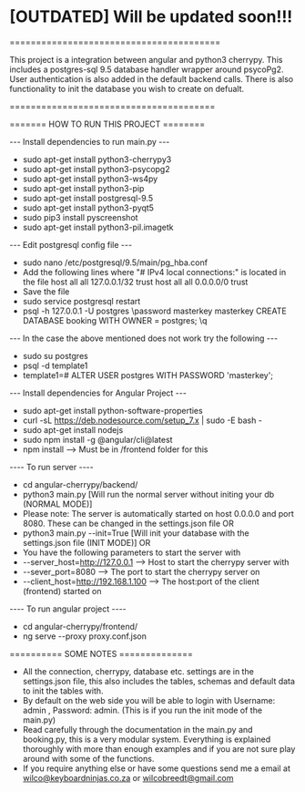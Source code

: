 # [OUTDATED] Will be updated soon!!!

========================================

This project is a integration between angular and python3 cherrypy.
This includes a postgres-sql 9.5 database handler wrapper around psycoPg2.
User authentication is also added in the default backend calls.
There is also functionality to init the database you wish to create on defualt.

=======================================

======= HOW TO RUN THIS PROJECT ========

--- Install dependencies to run main.py ---
* sudo apt-get install python3-cherrypy3
* sudo apt-get install python3-psycopg2
* sudo apt-get install python3-ws4py 
* sudo apt-get install python3-pip
* sudo apt-get install postgresql-9.5
* sudo apt-get install python3-pyqt5
* sudo pip3 install pyscreenshot
* sudo apt-get install python3-pil.imagetk

--- Edit postgresql config file ---
* sudo nano /etc/postgresql/9.5/main/pg_hba.conf
* Add the following lines where "# IPv4 local connections:" is located in the file
    host    all             all             127.0.0.1/32            trust
    host    all             all               0.0.0.0/0             trust
* Save the file
* sudo service postgresql restart
* psql -h 127.0.0.1 -U postgres
    \password
     masterkey
     masterkey
    CREATE DATABASE booking WITH OWNER = postgres;
    \q

--- In the case the above mentioned does not work try the following ---
* sudo su postgres
* psql -d template1
* template1=# ALTER USER postgres WITH PASSWORD 'masterkey';

--- Install dependencies for Angular Project ---
* sudo apt-get install python-software-properties
* curl -sL https://deb.nodesource.com/setup_7.x | sudo -E bash -
* sudo apt-get install nodejs
* sudo npm install -g @angular/cli@latest
* npm install --> Must be in /frontend folder for this

---- To run server ----
* cd angular-cherrypy/backend/
* python3 main.py [Will run the normal server without initing your db (NORMAL MODE)]
* Please note: The server is automatically started on host 0.0.0.0 and port 8080. These can be changed in the settings.json file
        OR
* python3 main.py --init=True [Will init your database with the settings.json file (INIT MODE)]
        OR 
* You have the following parameters to start the server with 
* --server_host=http://127.0.0.1 --> Host to start the cherrypy server with
* --sever_port=8080 --> The port to start the cherrypy server on
* --client_host=http://192.168.1.100 --> The host:port of the client (frontend) started on

---- To run angular project ----
* cd angular-cherrypy/frontend/
* ng serve --proxy proxy.conf.json

========== SOME NOTES ==============
* All the connection, cherrypy, database etc. settings are in the settings.json file, this also includes the tables, schemas and default data to init the tables with.
* By default on the web side you will be able to login with Username: admin , Password: admin. (This is if you run the init mode of the main.py)
* Read carefully through the documentation in the main.py and booking.py, this is a very modular system. Everything is explained thoroughly with more than enough examples and if you are not sure play around with some of the functions. 
* If you require anything else or have some questions send me a email at wilco@keyboardninjas.co.za or wilcobreedt@gmail.com
